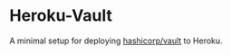 # Heroku-Vault

A minimal setup for deploying [hashicorp/vault](https://github.com/hashicorp/vault) to Heroku.
